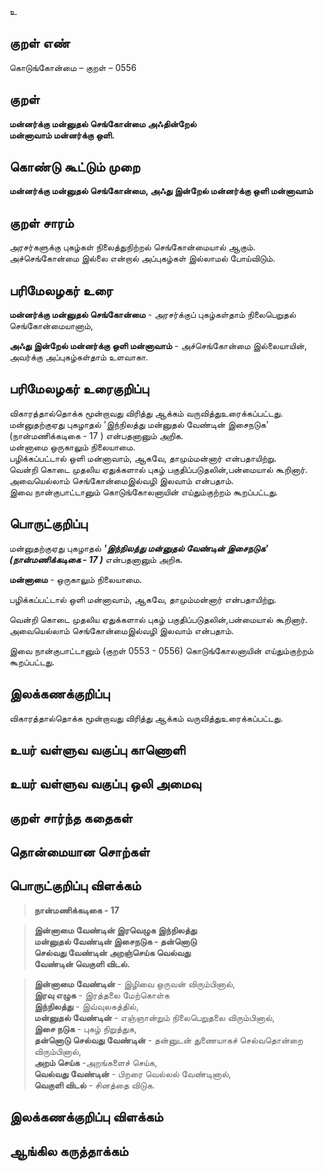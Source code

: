 உ

## குறள் எண் 

கொடுங்கோன்மை  – குறள் – 0556 
 
## குறள் 

**மன்னர்க்கு மன்னுதல் செங்கோன்மை அஃதின்றேல்  
மன்னாவாம் மன்னர்க்கு ஒளி.**  

## கொண்டு கூட்டும் முறை

**மன்னர்க்கு மன்னுதல் செங்கோன்மை, அஃது இன்றேல் மன்னர்க்கு ஒளி மன்னாவாம்**  

## குறள் சாரம் 

அரசர்களுக்கு புகழ்கள் நிலைத்துநிற்றல் செங்கோன்மையால் ஆகும். அச்செங்கோன்மை இல்லை என்றால் அப்புகழ்கள் இல்லாமல் போய்விடும்.  

## பரிமேலழகர் உரை

**மன்னர்க்கு மன்னுதல் செங்கோன்மை** - அரசர்க்குப் புகழ்கள்தாம் நிலைபெறுதல் செங்கோன்மையானாம்,  

**அஃது இன்றேல் மன்னர்க்கு ஒளி மன்னாவாம்** - அச்செங்கோன்மை இல்லையாயின், அவர்க்கு அப்புகழ்கள்தாம் உளவாகா.  

## பரிமேலழகர் உரைகுறிப்பு   

விகாரத்தால்தொக்க மூன்றாவது விரித்து ஆக்கம் வருவித்துஉரைக்கப்பட்டது.  
மன்னுதற்குஏது புகழாதல் 'இந்நிலத்து மன்னுதல் வேண்டின் இசைநடுக' (நான்மணிக்கடிகை - 17 ) என்பதனானும் அறிக.  
மன்னாமை ஒருகாலும் நிலையாமை.  
பழிக்கப்பட்டால் ஒளி மன்னாவாம், ஆகவே, தாமும்மன்னார் என்பதாயிற்று.  
வென்றி கொடை முதலிய ஏதுக்களால் புகழ் பகுதிப்படுதலின்,பன்மையால் கூறினார்.  
அவையெல்லாம் செங்கோன்மைஇல்வழி இலவாம் என்பதாம்.  
இவை நான்குபாட்டானும் கொடுங்கோலனாயின் எய்தும்குற்றம் கூறப்பட்டது.    

## பொருட்குறிப்பு 

மன்னுதற்குஏது புகழாதல் _**'இந்நிலத்து மன்னுதல் வேண்டின் இசைநடுக' (நான்மணிக்கடிகை - 17 )**_ என்பதனானும் அறிக.  

**மன்னாமை** - ஒருகாலும் நிலையாமை.  

பழிக்கப்பட்டால் ஒளி மன்னாவாம், ஆகவே, தாமும்மன்னார் என்பதாயிற்று.  

வென்றி கொடை முதலிய ஏதுக்களால் புகழ் பகுதிப்படுதலின்,பன்மையால் கூறினார்.  
அவையெல்லாம் செங்கோன்மைஇல்வழி இலவாம் என்பதாம்.  

இவை நான்குபாட்டானும் (குறள் 0553 - 0556) கொடுங்கோலனாயின் எய்தும்குற்றம் கூறப்பட்டது.    

## இலக்கணக்குறிப்பு  

விகாரத்தால்தொக்க மூன்றாவது விரித்து ஆக்கம் வருவித்துஉரைக்கப்பட்டது.    

## உயர் வள்ளுவ வகுப்பு காணொளி


## உயர் வள்ளுவ வகுப்பு ஒலி அமைவு 

 
## குறள் சார்ந்த கதைகள் 


## தொன்மையான சொற்கள்


## பொருட்குறிப்பு விளக்கம்

>**நான்மணிக்கடிகை - 17**

>**இன்னாமை வேண்டின் இரவெழுக இந்நிலத்து  
மன்னுதல் வேண்டின் இசைநடுக - தன்னொடு  
செல்வது வேண்டின் அறஞ்செய்க வெல்வது  
வேண்டின் வெகுளி விடல்.**  

>**இன்னாமை வேண்டின்** - இழிவை ஒருவன் விரும்பினால்,  
>**இரவு எழுக** - இரத்தலை மேற்கொள்க  
>**இந்நிலத்து** - இவ்வுலகத்தில்,  
>**மன்னுதல் வேண்டின்** - எஞ்ஞான்றும் நிலைபெறுதலை விரும்பினால்,  
>**இசை நடுக** - புகழ் நிறுத்துக,  
>**தன்னொடு செல்வது வேண்டின்** - தன்னுடன் துணையாகச் செல்வதொன்றை விரும்பினால்,  
>**அறம் செய்க** -அறங்களைச் செய்க,  
>**வெல்வது வேண்டின்** - பிறரை வெல்லல் வேண்டினால்,  
>**வெகுளி விடல்** - சினத்தை விடுக.

## இலக்கணக்குறிப்பு விளக்கம்


## ஆங்கில கருத்தாக்கம் 



